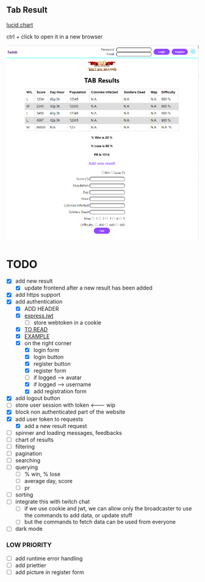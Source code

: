 ## Tab Result

[lucid chart](https://app.lucidchart.com/documents/edit/b0e2f9bd-8ba5-4529-9c7b-ff945988fe13/gMkxIBQur9CX#?folder_id=home&browser=icon)

ctrl + click to open it in a new browser


<img src="https://github.com/MV88/tab-results/blob/master/public/demo_page.png?raw=true" alt ="demo preview"/>


# TODO

- [x] add new result
  - [x] update frontend after a new result has been added
- [x] add https support
- [x] add authentication
  - [x] ADD HEADER
  - [x] [express.jwt](https://www.npmjs.com/package/express-jwt)
    - [ ] store webtoken in a cookie
  - [x] [TO READ](https://stackabuse.com/authentication-and-authorization-with-jwts-in-express-js/) 
  - [x] [EXAMPLE](https://github.com/juffalow/express-jwt-example) 
  - [x] on the right corner
    - [x] login form 
    - [x] login button 
    - [x] register button 
    - [x] register form
    - [ ] if logged --> avatar
    - [x] if logged --> username
    - [x] add registration form
- [x] add logout button
- [ ] store user session with token  <--- wip
- [x] block non authenticated part of the website
- [x] add user token to requests
  - [x] add a new result request
- [ ] spinner and loading messages, feedbacks
- [ ] chart of results
- [ ] filtering
- [ ] pagination
- [ ] searching
- [ ] querying
  - [ ] % win, % lose
  - [ ] average day, score
  - [ ] pr
- [ ] sorting
- [ ] integrate this with twitch chat
  - [ ] if we use cookie and jwt, we can allow only the broadcaster to use the commands to add data, or update stuff
  - [ ] but the commands to fetch data can be used from everyone
- [ ] dark mode

### LOW PRIORITY 
- [ ] add runtime error handling
- [ ] add priettier
- [ ] add picture in register form
